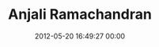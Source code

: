 ---
title: "Anjali Ramachandran"
date: 2012-05-20 16:49:27 00:00
permalink: /anjali28
twitter: ""
likes: [463,464,465,466,479,525,552,598,600,604,663,685,258,686,706,1296,1335,1545]
id: 508
gravatar: "http://www.gravatar.com/avatar/2f0d0860bcff7eb732f79e742f394b96"
---